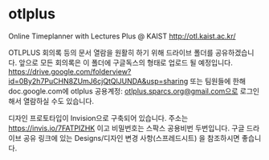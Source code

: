 # otlplus
Online Timeplanner with Lectures Plus @ KAIST http://otl.kaist.ac.kr/

OTLPLUS 회의록 등의 문서 열람을 원활히 하기 위해 드라이브 폴더를 공유하겠습니다.
앞으로 모든 회의록은 이 폴더에 구글독스의 형태로 업로드 될 예정입니다.
https://drive.google.com/folderview?id=0By2h7PuCHN8ZUmJ6cjQtQlJUNDA&usp=sharing 또는 팀원들에 한해 doc.google.com에 otlplus 공용계정: otlplus.sparcs.org@gmail.com으로 로그인해서 열람하실 수도 있습니다.

디자인 프로토타입이 Invision으로 구축되어 있습니다. 주소는
https://invis.io/7FATPIZHK
이고 비밀번호는 스팍스 공용비번 두번입니다. 구글 드라이브 공유 링크에 있는 Designs/디자인 변경 사항(스프레드시트) 을 참조하시면 좋습니다.

